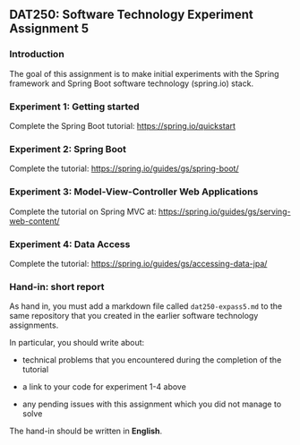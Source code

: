 ## DAT250: Software Technology Experiment Assignment 5

### Introduction

The goal of this assignment is to make initial experiments with the Spring framework and Spring Boot software technology (spring.io) stack.

### Experiment 1: Getting started

Complete the Spring Boot tutorial: https://spring.io/quickstart

### Experiment 2: Spring Boot

Complete the tutorial: https://spring.io/guides/gs/spring-boot/

### Experiment 3: Model-View-Controller Web Applications

Complete the tutorial on Spring MVC at: https://spring.io/guides/gs/serving-web-content/

### Experiment 4: Data Access

Complete the tutorial: https://spring.io/guides/gs/accessing-data-jpa/

### Hand-in: short report

As hand in, you must add a markdown file called `dat250-expass5.md` to the same repository that you created in the earlier software technology assignments.

In particular, you should write about:

- technical problems that you encountered during the completion of the tutorial

- a link to your code for experiment 1-4 above

- any pending issues with this assignment which you did not manage to solve

The hand-in should be written in **English**.

